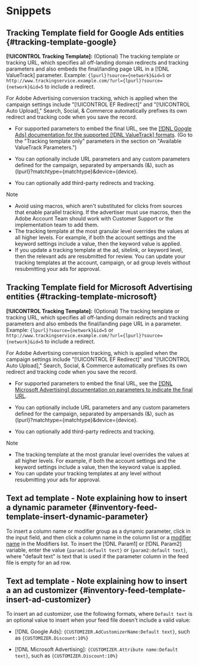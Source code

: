 # Snippets

## Tracking Template field for Google Ads entities {#tracking-template-google}

<!-- Duplicated from include file because one file has multiple occurrences, which ExL doesn't support. -->

**[!UICONTROL Tracking Template]:** (Optional) The tracking template or tracking URL, which specifies all off-landing domain redirects and tracking parameters and also embeds the final/landing page URL in a [!DNL ValueTrack] parameter. Example: `{lpurl}?source={network}&id=5` or `http://www.trackingservice.example.com/?url={lpurl}?source={network}&id=5` to include a redirect.

For Adobe Advertising conversion tracking, which is applied when the campaign settings include "[!UICONTROL EF Redirect]" and "[!UICONTROL Auto Upload]," Search, Social, & Commerce automatically prefixes its own redirect and tracking code when you save the record.

* For supported parameters to embed the final URL, see the [[!DNL Google Ads] documentation for the supported [!DNL ValueTrack] formats](https://support.google.com/google-ads/answer/6305348). (Go to the "Tracking template only" parameters in the section on "Available ValueTrack Parameters.")

* You can optionally include URL parameters and any custom parameters defined for the campaign, separated by ampersands (&), such as {lpurl}?matchtype={matchtype}&device={device}.

* You can optionally add third-party redirects and tracking.

>[!NOTE]
>
>* Avoid using macros, which aren't substituted for clicks from sources that enable parallel tracking. If the advertiser must use macros, then the Adobe Account Team should work with Customer Support or the implementation team to add them.
>* The tracking template at the most granular level overrides the values at all higher levels. For example, if both the account settings and the keyword settings include a value, then the keyword value is applied.
>* If you update a tracking template at the ad, sitelink, or keyword level, then the relevant ads are resubmitted for review. You can update your tracking templates at the account, campaign, or ad group levels without resubmitting your ads for approval.

## Tracking Template field for Microsoft Advertising entities {#tracking-template-microsoft}

<!-- Search CRUD and bulk edit of Microsoft entity settings -->

**[!UICONTROL Tracking Template]:** (Optional) The tracking template or tracking URL, which specifies all off-landing domain redirects and tracking parameters and also embeds the final/landing page URL in a parameter. Example: `{lpurl}?source={network}&id=5` or `http://www.trackingservice.example.com/?url={lpurl}?source={network}&id=5` to include a redirect.

For Adobe Advertising conversion tracking, which is applied when the campaign settings include "[!UICONTROL EF Redirect]" and "[!UICONTROL Auto Upload]," Search, Social, & Commerce automatically prefixes its own redirect and tracking code when you save the record.

* For supported parameters to embed the final URL, see the [[!DNL Microsoft Advertising] documentation on parameters to indicate the final URL](https://help.ads.microsoft.com/#apex/3/en/56799).

* You can optionally include URL parameters and any custom parameters defined for the campaign, separated by ampersands (&), such as {lpurl}?matchtype={matchtype}&device={device}.

* You can optionally add third-party redirects and tracking.

<!-- Some entities may need additional/different notes. Try to keep this applicable to all MS entities. -->

>[!NOTE]
>
>* The tracking template at the most granular level overrides the values at all higher levels. For example, if both the account settings and the keyword settings include a value, then the keyword value is applied.
>* You can update your tracking templates at any level without resubmitting your ads for approval.

## Text ad template - Note explaining how to insert a dynamic parameter {#inventory-feed-template-insert-dynamic-parameter}

To insert a column name or modifier group as a dynamic parameter, click in the input field, and then click a column name in the column list or a [modifier name](/help/search-social-commerce/campaign-management/inventory-feeds/modifiers-manage.md) in the Modifiers list. To insert the [!DNL Param1] or [!DNL Param2] variable, enter the value `{param1:default text}` or `{param2:default text}`, where &quot;default text&quot; is text that is used if the parameter column in the feed file is empty for an ad row.

## Text ad template - Note explaining how to insert a an ad customizer {#inventory-feed-template-insert-ad-customizer}

To insert an ad customizer, use the following formats, where `Default text` is an optional value to insert when your feed file doesn't include a valid value:

* [!DNL Google Ads]: `{CUSTOMIZER.AdCustomizerName:Default text}`, such as `{CUSTOMIZER.Discount:10%}`

* [!DNL Microsoft Advertising]: `{CUSTOMIZER.Attribute name:Default text}`, such as `{CUSTOMIZER.Discount:10%}`
